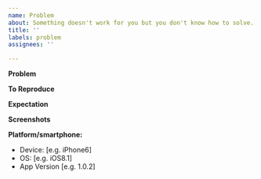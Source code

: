 ```yaml
---
name: Problem
about: Something doesn't work for you but you don't know how to solve.
title: ''
labels: problem
assignees: ''

---
```


<!--Hi! We prefilled this form for you with things that should make this it easier for you to let us know what is going on. You can freely remove what is not necessary or add what is missing. Thanks! -->

**Problem**
<!--Short is sweet: What doesn't work for you? When/Where do you have that problem?-->

**To Reproduce**
<!--How can we see this out by ourselves?-->

**Expectation**
<!--Some problems are easier to explain by letting us know what you expected to happen.-->

**Screenshots**
<!--Having pictures (screenshots, recordings on mobile phone etc.) can make it easier to understand where you struggle!-->

**Platform/smartphone:**
<!--We work in various environments. If you can it would be good to know what device you use.-->
 - Device: [e.g. iPhone6]
 - OS: [e.g. iOS8.1]
 - App Version [e.g. 1.0.2]
 
